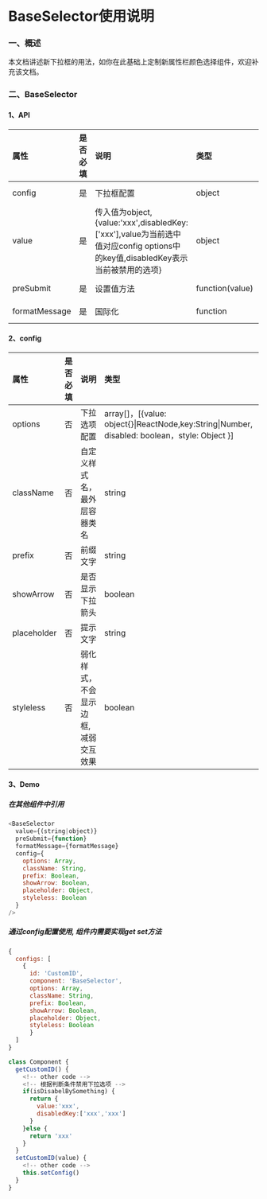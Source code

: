 # BaseSelector使用说明

### 一、概述

本文档讲述新下拉框的用法，如你在此基础上定制新属性栏颜色选择组件，欢迎补充该文档。

### 二、BaseSelector

#### 1、API

属性|是否必填|说明|类型|默认值
:--|:--:|:--|:--|:--  
config|是|下拉框配置|object| --
value|是|传入值为object,{value:'xxx',disabledKey:['xxx'],value为当前选中值对应config options中的key值,disabledKey表示当前被禁用的选项}|object|--
preSubmit|是|设置值方法|function(value)|--
formatMessage|是|国际化|function|--

#### 2、config

属性|是否必填|说明|类型|默认值
:--|:--:|:--|:--|:--
options|否|下拉选项配置| array[]，[{value: object{}&#124;ReactNode,key:String&#124;Number, disabled: boolean，style: Object }]| --
className|否|自定义样式名，最外层容器类名|string| ''
prefix|否|前缀文字|string| ''
showArrow|否|是否显示下拉箭头|boolean|true
placeholder|否|提示文字|string|''
styleless|否|弱化样式，不会显示边框,减弱交互效果|boolean|false

#### 3、Demo

##### 在其他组件中引用

```javascript
<BaseSelector
  value={(string|object)}
  preSubmit={function}
  formatMessage={formatMessage}
  config={
    options: Array,
    className: String,
    prefix: Boolean,
    showArrow: Boolean,
    placeholder: Object,
    styleless: Boolean
  }
/>
```

##### 通过config配置使用, 组件内需要实现get set方法

```javascript
{
  configs: [
    {
      id: 'CustomID',
      component: 'BaseSelector',
      options: Array,
      className: String,
      prefix: Boolean,
      showArrow: Boolean,
      placeholder: Object,
      styleless: Boolean
      }
  ]
}
```

```javascript
class Component {
  getCustomID() {
    <!-- other code -->
    <!-- 根据判断条件禁用下拉选项 -->
    if(isDisabelBySomething) {
      return {
        value:'xxx',
        disabledKey:['xxx','xxx']
      }
    }else {
      return 'xxx'
    }
  }
  setCustomID(value) {
    <!-- other code -->
    this.setConfig()
  }
}
```
